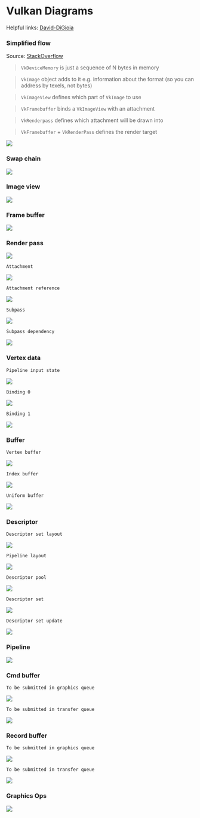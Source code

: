 # Vulkan Diagrams
Helpful links: [David-DiGioia](https://github.com/David-DiGioia/vulkan-diagrams?tab=readme-ov-file)

### Simplified flow
Source: [StackOverflow](https://stackoverflow.com/questions/39557141/what-is-the-difference-between-framebuffer-and-image-in-vulkan)

> `VkDeviceMemory` is just a sequence of N bytes in memory

> `VkImage` object adds to it e.g. information about the format (so you can address by texels, not bytes)

> `VkImageView` defines which part of `VkImage` to use

> `VkFramebuffer` binds a `VkImageView` with an attachment

> `VkRenderpass` defines which attachment will be drawn into

> `VkFramebuffer` + `VkRenderPass` defines the render target

![](../Utils/Images/SimplifiedFlow.png)

### Swap chain
![](../Utils/Images/VulkanDiagrams-SwapChain.jpg)

### Image view
![](../Utils/Images/VulkanDiagrams-ImageView.jpg)

### Frame buffer
![](../Utils/Images/VulkanDiagrams-FrameBuffer.jpg)

### Render pass 
![](../Utils/Images/VulkanDiagrams-RenderPass.jpg)

`Attachment`

![](../Utils/Images/VulkanDiagrams-RenderPassAttachment.jpg)

`Attachment reference`

![](../Utils/Images/VulkanDiagrams-RenderPassAttachmentReference.jpg)

`Subpass`

![](../Utils/Images/VulkanDiagrams-SubpassDescription.jpg)

`Subpass dependency`

![](../Utils/Images/VulkanDiagrams-SubpassDependency.jpg)

### Vertex data

`Pipeline input state`

![](../Utils/Images/VulkanDiagrams-VertexDataPipelineInput.jpg)

`Binding 0`

![](../Utils/Images/VulkanDiagrams-VertexDataBinding0.jpg)

`Binding 1`

![](../Utils/Images/VulkanDiagrams-VertexDataBinding1.jpg)

### Buffer

`Vertex buffer`

![](../Utils/Images/VulkanDiagrams-VertexBuffer.jpg)

`Index buffer`

![](../Utils/Images/VulkanDiagrams-IndexBuffer.jpg)

`Uniform buffer`

![](../Utils/Images/VulkanDiagrams-UniformBuffer.jpg)

### Descriptor 

`Descriptor set layout`

![](../Utils/Images/VulkanDiagrams-DescriptorSetLayout.jpg)

`Pipeline layout`

![](../Utils/Images/VulkanDiagrams-PipelineLayout.jpg)

`Descriptor pool`

![](../Utils/Images/VulkanDiagrams-DescriptorPool.jpg)

`Descriptor set`

![](../Utils/Images/VulkanDiagrams-DescriptorSet.jpg)

`Descriptor set update`

![](../Utils/Images/VulkanDiagrams-DescriptorSetUpdate.jpg)

### Pipeline
![](../Utils/Images/VulkanDiagrams-Pipeline.jpg)

### Cmd buffer

`To be submitted in graphics queue`

![](../Utils/Images/VulkanDiagrams-CmdBufferGraphics.jpg)

`To be submitted in transfer queue`

![](../Utils/Images/VulkanDiagrams-CmdBufferTransfer.jpg)

### Record buffer

`To be submitted in graphics queue`

![](../Utils/Images/VulkanDiagrams-GraphicsRecord.jpg)

`To be submitted in transfer queue`

![](../Utils/Images/VulkanDiagrams-TransferRecord.jpg)

### Graphics Ops
![](../Utils/Images/VulkanDiagrams-GraphicsOps.jpg)